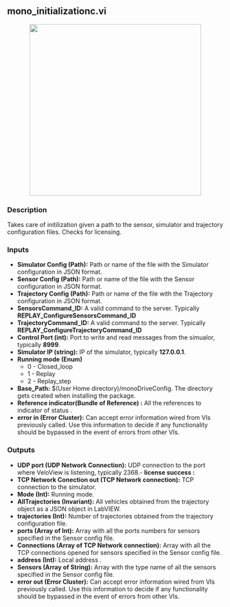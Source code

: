 ## mono_initializationc.vi
<p align="center">
<img src="https://github.com/monoDriveIO/client/blob/lv_client_docs/WikiPhotos/LV_client/utilities/monoDrive_lvlib_mono__initializationc.png?raw=true" 
width="400"  />
</p>

### Description 
Takes care of initilization given a path to the sensor, simulator and trajectory configuration files. Checks for licensing.

### Inputs

- **Simulator Config (Path):** Path or name of the file with the Simulator configuration in JSON format.
- **Sensor Config (Path):** Path or name of the file with the Sensor configuration in JSON format.
- **Trajectory Config (Path):** Path or name of the file with the Trajectory configuration in JSON format.
- **SensorsCommand_ID:** A valid command to the server. Typically **REPLAY_ConfigureSensorsCommand_ID**
- **TrajectoryCommand_ID:** A valid command to the server. Typically **REPLAY_ConfigureTrajectoryCommand_ID**
- **Control Port (int):** Port to write and read messages from the simualor, typically **8999**.
- **Simulator IP (string):** IP of the simulator, typically **127.0.0.1**.
- **Running mode (Enum)** 
    * 0 - Closed_loop 
    * 1 - Replay
    * 2 - Replay_step 
- **Base_Path:** $(User Home directory)/monoDriveConfig. The directory gets created when installing the package.
- **Reference indicator(Bundle of Reference) :** All the references to indicator of status .
- **error in (Error Cluster):** Can accept error information wired from VIs previously called. Use this information to decide if any functionality should be bypassed in the event of errors from other VIs.


### Outputs

- **UDP port (UDP Network Connection):** UDP connection to the port where VeloView is listening, typically 2368.- **license success :** 
- **TCP Network Conection out (TCP Network connection):** TCP connection to the simulator.
- **Mode (Int):** Running mode.
- **AllTrajectories (Invariant):**  All vehicles obtained from the trajectory object as a JSON object in LabVIEW.
- **trajectories (Int):** Number of trajectories obtained from the trajectory configuration file.
- **ports (Array of Int):** Array with all the ports numbers for sensors specified in the Sensor config file.
- **Connections (Array of TCP Network connection):** Array with all the TCP connections opened for sensors specified in the Sensor config file.
- **address (Int):** Local address .
- **Sensors (Array of String):** Array with the type name of all the sensors specified in the Sensor config file.
- **error out (Error Cluster):** Can accept error information wired from VIs previously called. Use this information to decide if any functionality should be bypassed in the event of errors from other VIs.

